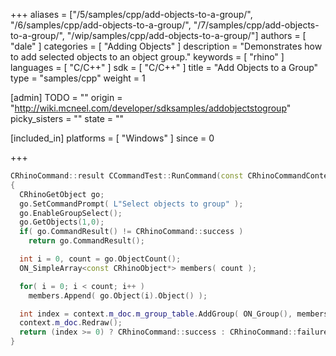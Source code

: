 +++
aliases = ["/5/samples/cpp/add-objects-to-a-group/", "/6/samples/cpp/add-objects-to-a-group/", "/7/samples/cpp/add-objects-to-a-group/", "/wip/samples/cpp/add-objects-to-a-group/"]
authors = [ "dale" ]
categories = [ "Adding Objects" ]
description = "Demonstrates how to add selected objects to an object group."
keywords = [ "rhino" ]
languages = [ "C/C++" ]
sdk = [ "C/C++" ]
title = "Add Objects to a Group"
type = "samples/cpp"
weight = 1

[admin]
TODO = ""
origin = "http://wiki.mcneel.com/developer/sdksamples/addobjectstogroup"
picky_sisters = ""
state = ""

[included_in]
platforms = [ "Windows" ]
since = 0

+++

```cpp
CRhinoCommand::result CCommandTest::RunCommand(const CRhinoCommandContext& context)
{
  CRhinoGetObject go;
  go.SetCommandPrompt( L"Select objects to group" );
  go.EnableGroupSelect();
  go.GetObjects(1,0);
  if( go.CommandResult() != CRhinoCommand::success )
    return go.CommandResult();

  int i = 0, count = go.ObjectCount();
  ON_SimpleArray<const CRhinoObject*> members( count );

  for( i = 0; i < count; i++ )
    members.Append( go.Object(i).Object() );

  int index = context.m_doc.m_group_table.AddGroup( ON_Group(), members );
  context.m_doc.Redraw();
  return (index >= 0) ? CRhinoCommand::success : CRhinoCommand::failure;
}
```
